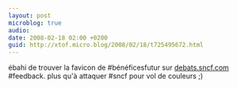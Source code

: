 ```yaml
---
layout: post
microblog: true
audio: 
date: 2008-02-18 02:00 +0200
guid: http://xtof.micro.blog/2008/02/18/t725495672.html
---
```

ébahi de trouver la favicon de #bénéficesfutur sur [debats.sncf.com](http://debats.sncf.com/) #feedback. plus qu'à attaquer #sncf pour vol de couleurs ;)
